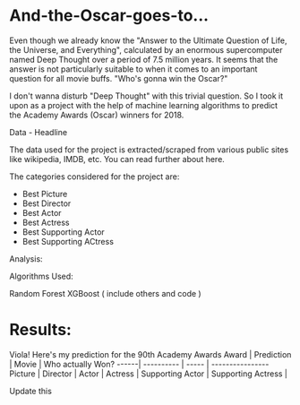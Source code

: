 # And-the-Oscar-goes-to...

Even though we already know the "Answer to the Ultimate Question of Life, the Universe, and Everything", calculated by an enormous supercomputer named Deep Thought over a period of 7.5 million years. It seems that the answer is not particularly suitable to when it comes to an important question for all movie buffs. "Who's gonna win the Oscar?"
  
I don't wanna disturb "Deep Thought" with this trivial question. So I took it upon as a project with the help of machine learning algorithms to predict the Academy Awards (Oscar) winners for 2018. 

Data - Headline

The data used for the project is extracted/scraped from various public sites like wikipedia, IMDB, etc.
You can read further about here.

The categories considered for the project are:
* Best Picture
* Best Director
* Best Actor
* Best Actress
* Best Supporting Actor
* Best Supporting ACtress


Analysis:


Algorithms Used:

Random Forest
XGBoost
( include others and code )

# Results:
Viola! Here's my prediction for the 90th Academy Awards
Award | Prediction | Movie | Who actually Won? 
------| ---------- | ----- | ----------------
Picture |
Director | 
Actor | 
Actress |
Supporting Actor |
Supporting Actress |

Update this

















